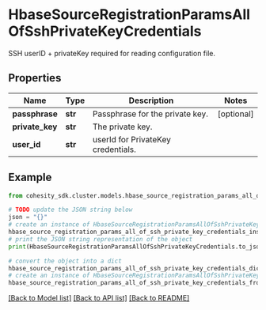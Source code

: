 # HbaseSourceRegistrationParamsAllOfSshPrivateKeyCredentials

SSH  userID + privateKey required for reading configuration file.

## Properties

Name | Type | Description | Notes
------------ | ------------- | ------------- | -------------
**passphrase** | **str** | Passphrase for the private key. | [optional] 
**private_key** | **str** | The private key. | 
**user_id** | **str** | userId for PrivateKey credentials. | 

## Example

```python
from cohesity_sdk.cluster.models.hbase_source_registration_params_all_of_ssh_private_key_credentials import HbaseSourceRegistrationParamsAllOfSshPrivateKeyCredentials

# TODO update the JSON string below
json = "{}"
# create an instance of HbaseSourceRegistrationParamsAllOfSshPrivateKeyCredentials from a JSON string
hbase_source_registration_params_all_of_ssh_private_key_credentials_instance = HbaseSourceRegistrationParamsAllOfSshPrivateKeyCredentials.from_json(json)
# print the JSON string representation of the object
print(HbaseSourceRegistrationParamsAllOfSshPrivateKeyCredentials.to_json())

# convert the object into a dict
hbase_source_registration_params_all_of_ssh_private_key_credentials_dict = hbase_source_registration_params_all_of_ssh_private_key_credentials_instance.to_dict()
# create an instance of HbaseSourceRegistrationParamsAllOfSshPrivateKeyCredentials from a dict
hbase_source_registration_params_all_of_ssh_private_key_credentials_from_dict = HbaseSourceRegistrationParamsAllOfSshPrivateKeyCredentials.from_dict(hbase_source_registration_params_all_of_ssh_private_key_credentials_dict)
```
[[Back to Model list]](../README.md#documentation-for-models) [[Back to API list]](../README.md#documentation-for-api-endpoints) [[Back to README]](../README.md)



